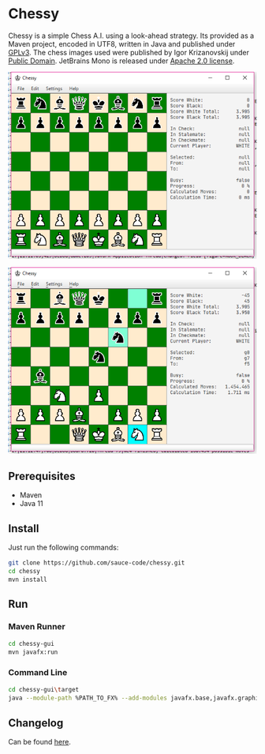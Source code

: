 # Chessy

Chessy is a simple Chess A.I. using a look-ahead strategy. Its provided as a Maven project, encoded in UTF8, written in Java and published under [GPLv3](http://www.gnu.de/documents/gpl.de.html). The chess images used were published by Igor Krizanovskij under [Public Domain](https://creativecommons.org/publicdomain/zero/1.0/). JetBrains Mono is released under [Apache 2.0 license](https://www.apache.org/licenses/LICENSE-2.0).

![overview 1](doc/overview1.png)

![overview 2](doc/overview2.png)

## Prerequisites

- Maven
- Java 11

## Install

Just run the following commands:

```bash
git clone https://github.com/sauce-code/chessy.git
cd chessy
mvn install
```

## Run

### Maven Runner

```bash
cd chessy-gui
mvn javafx:run
```

### Command Line

```bash
cd chessy-gui\target
java --module-path %PATH_TO_FX% --add-modules javafx.base,javafx.graphics,javafx.controls -jar chessy-gui-1.0.0-SNAPSHOT-jar-with-dependencies.jar
```

## Changelog

Can be found [here](CHANGELOG.md).

